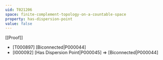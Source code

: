 ```yaml
---
uid: T021206
space: finite-complement-topology-on-a-countable-space
property: has-dispersion-point
value: false
---
```

[[Proof]]

* [T000897] [Biconnected|P000044]
* [I000092] [Has Dispersion Point|P000045] => [Biconnected|P000044]

